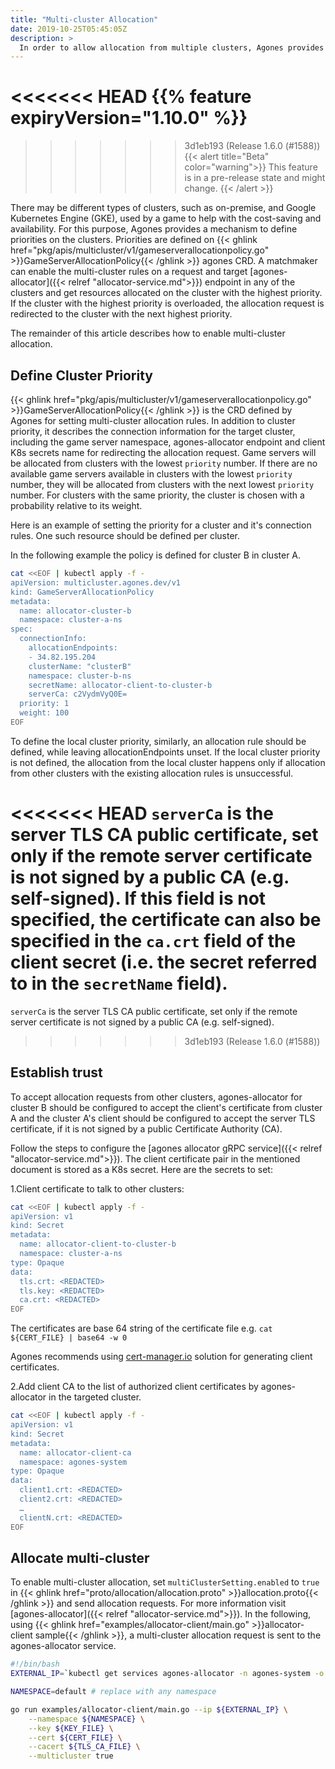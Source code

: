 ```yaml
---
title: "Multi-cluster Allocation"
date: 2019-10-25T05:45:05Z
description: >
  In order to allow allocation from multiple clusters, Agones provides a mechanism to set redirect rules for allocation requests to the right cluster.
---
```


<<<<<<< HEAD
{{% feature expiryVersion="1.10.0" %}}
=======
>>>>>>> 3d1eb193 (Release 1.6.0 (#1588))
{{< alert title="Beta" color="warning">}}
This feature is in a pre-release state and might change.
{{< /alert >}}

There may be different types of clusters, such as on-premise, and Google Kubernetes Engine (GKE), used by a game to help with the cost-saving and availability. 
For this purpose, Agones provides a mechanism to define priorities on the clusters. Priorities are defined on {{< ghlink href="pkg/apis/multicluster/v1/gameserverallocationpolicy.go" >}}GameServerAllocationPolicy{{< /ghlink >}} agones CRD. A matchmaker can enable the multi-cluster rules on a request and target [agones-allocator]({{< relref "allocator-service.md">}}) endpoint in any of the clusters and get resources allocated on the cluster with the highest priority. If the cluster with the highest priority is overloaded, the allocation request is redirected to the cluster with the next highest priority.

The remainder of this article describes how to enable multi-cluster allocation.

## Define Cluster Priority

{{< ghlink href="pkg/apis/multicluster/v1/gameserverallocationpolicy.go" >}}GameServerAllocationPolicy{{< /ghlink >}} is the CRD defined by Agones for setting multi-cluster allocation rules. In addition to cluster priority, it describes the connection information for the target cluster, including the game server namespace, agones-allocator endpoint and client K8s secrets name for redirecting the allocation request. Game servers will be allocated from clusters with the lowest `priority` number. If there are no available game servers available in clusters with the lowest `priority` number, they will be allocated from clusters with the next lowest `priority` number. For clusters with the same priority, the cluster is chosen with a probability relative to its weight.

Here is an example of setting the priority for a cluster and it's connection rules. One such resource should be defined per cluster.

In the following example the policy is defined for cluster B in cluster A.

```bash
cat <<EOF | kubectl apply -f -
apiVersion: multicluster.agones.dev/v1
kind: GameServerAllocationPolicy
metadata:
  name: allocator-cluster-b
  namespace: cluster-a-ns
spec:
  connectionInfo:
    allocationEndpoints:
    - 34.82.195.204
    clusterName: "clusterB"
    namespace: cluster-b-ns
    secretName: allocator-client-to-cluster-b
    serverCa: c2VydmVyQ0E=
  priority: 1
  weight: 100
EOF
```

To define the local cluster priority, similarly, an allocation rule should be defined, while leaving allocationEndpoints unset. If the local cluster priority is not defined, the allocation from the local cluster happens only if allocation from other clusters with the existing allocation rules is unsuccessful.

<<<<<<< HEAD
`serverCa` is the server TLS CA public certificate, set only if the remote server certificate is not signed by a public CA (e.g. self-signed). If this field is not specified, the certificate can also be specified in the `ca.crt` field of the client secret (i.e. the secret referred to in the `secretName` field).
=======
`serverCa` is the server TLS CA public certificate, set only if the remote server certificate is not signed by a public CA (e.g. self-signed).
>>>>>>> 3d1eb193 (Release 1.6.0 (#1588))

## Establish trust

To accept allocation requests from other clusters, agones-allocator for cluster B should be configured to accept the client's certificate from cluster A and the cluster A's client should be configured to accept the server TLS certificate, if it is not signed by a public Certificate Authority (CA).

Follow the steps to configure the [agones allocator gRPC service]({{< relref "allocator-service.md">}}). The client certificate pair in the mentioned document is stored as a K8s secret. Here are the secrets to set:

1.Client certificate to talk to other clusters:

```bash
cat <<EOF | kubectl apply -f -
apiVersion: v1
kind: Secret
metadata:
  name: allocator-client-to-cluster-b
  namespace: cluster-a-ns
type: Opaque
data:
  tls.crt: <REDACTED>
  tls.key: <REDACTED>
  ca.crt: <REDACTED>
EOF
```

The certificates are base 64 string of the certificate file e.g. `cat ${CERT_FILE} | base64 -w 0`

Agones recommends using [cert-manager.io](https://cert-manager.io/) solution for generating client certificates. 

2.Add client CA to the list of authorized client certificates by agones-allocator in the targeted cluster.

```bash
cat <<EOF | kubectl apply -f -
apiVersion: v1
kind: Secret
metadata:
  name: allocator-client-ca
  namespace: agones-system
type: Opaque
data:
  client1.crt: <REDACTED>
  client2.crt: <REDACTED>
  …
  clientN.crt: <REDACTED>
EOF
```

## Allocate multi-cluster

To enable multi-cluster allocation, set `multiClusterSetting.enabled` to `true` in {{< ghlink href="proto/allocation/allocation.proto" >}}allocation.proto{{< /ghlink >}} and send allocation requests. For more information visit [agones-allocator]({{< relref "allocator-service.md">}}). In the following, using {{< ghlink href="examples/allocator-client/main.go" >}}allocator-client sample{{< /ghlink >}}, a multi-cluster allocation request is sent to the agones-allocator service.

```bash
#!/bin/bash
EXTERNAL_IP=`kubectl get services agones-allocator -n agones-system -o jsonpath='{.status.loadBalancer.ingress[0].ip}'`

NAMESPACE=default # replace with any namespace

go run examples/allocator-client/main.go --ip ${EXTERNAL_IP} \
    --namespace ${NAMESPACE} \
    --key ${KEY_FILE} \
    --cert ${CERT_FILE} \
    --cacert ${TLS_CA_FILE} \
    --multicluster true
```
